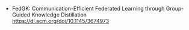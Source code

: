+ FedGK: Communication-Efficient Federated Learning through Group-Guided Knowledge Distillation  
https://dl.acm.org/doi/10.1145/3674973  


